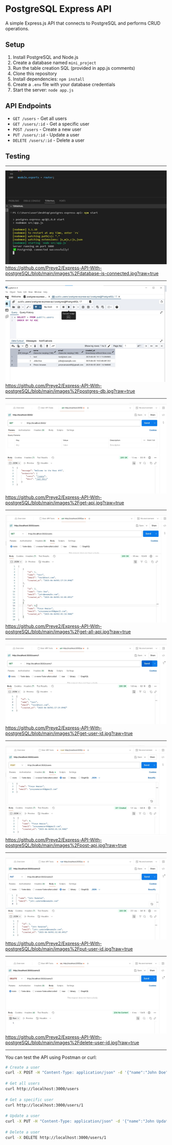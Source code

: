 # PostgreSQL Express API

A simple Express.js API that connects to PostgreSQL and performs CRUD operations.

## Setup

1. Install PostgreSQL and Node.js
2. Create a database named `mini_project`
3. Run the table creation SQL (provided in app.js comments)
4. Clone this repository
5. Install dependencies: `npm install`
6. Create a `.env` file with your database credentials
7. Start the server: `node app.js`

## API Endpoints

- `GET /users` - Get all users
- `GET /users/:id` - Get a specific user
- `POST /users` - Create a new user
- `PUT /users/:id` - Update a user
- `DELETE /users/:id` - Delete a user

## Testing

---

![database connection in my VSC](https://github.com/Preye2/Express-API-With-postgreSQL/blob/main/images%2Fdatabase-is-connected.jpg)
https://github.com/Preye2/Express-API-With-postgreSQL/blob/main/images%2Fdatabase-is-connected.jpg?raw=true

___


![Postgres DB connection](https://github.com/Preye2/Express-API-With-postgreSQL/blob/main/images%2Fpostgres-db.jpg)
https://github.com/Preye2/Express-API-With-postgreSQL/blob/main/images%2Fpostgres-db.jpg?raw=true

---

![GET API Implementation](https://github.com/Preye2/Express-API-With-postgreSQL/blob/main/images%2Fget-api.jpg)
https://github.com/Preye2/Express-API-With-postgreSQL/blob/main/images%2Fget-api.jpg?raw=true

---

![GET All](https://github.com/Preye2/Express-API-With-postgreSQL/blob/main/images%2Fget-all-api.jpg)
https://github.com/Preye2/Express-API-With-postgreSQL/blob/main/images%2Fget-all-api.jpg?raw=true

---

![Get by ID](https://github.com/Preye2/Express-API-With-postgreSQL/blob/main/images%2Fget-user-id.jpg)
https://github.com/Preye2/Express-API-With-postgreSQL/blob/main/images%2Fget-user-id.jpg?raw=true

---

![POST API](https://github.com/Preye2/Express-API-With-postgreSQL/blob/main/images%2Fpost-api.jpg)
https://github.com/Preye2/Express-API-With-postgreSQL/blob/main/images%2Fpost-api.jpg?raw=true

---

![PUT by ID](https://github.com/Preye2/Express-API-With-postgreSQL/blob/main/images%2Fput-user-id.jpg)
https://github.com/Preye2/Express-API-With-postgreSQL/blob/main/images%2Fput-user-id.jpg?raw=true

---

![Delete by ID](https://github.com/Preye2/Express-API-With-postgreSQL/blob/main/images%2Fdelete-user-id.jpg)
https://github.com/Preye2/Express-API-With-postgreSQL/blob/main/images%2Fdelete-user-id.jpg?raw=true

---

You can test the API using Postman or curl:

```bash
# Create a user
curl -X POST -H "Content-Type: application/json" -d '{"name":"John Doe","email":"john@example.com"}' http://localhost:3000/users

# Get all users
curl http://localhost:3000/users

# Get a specific user
curl http://localhost:3000/users/1

# Update a user
curl -X PUT -H "Content-Type: application/json" -d '{"name":"John Updated","email":"john.updated@example.com"}' http://localhost:3000/users/1

# Delete a user
curl -X DELETE http://localhost:3000/users/1
